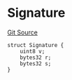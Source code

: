 # Signature
[Git Source](https://github.com/TreasureProject/spellcaster-facets/blob/35a5f7a33e5c726475104b88b7e2a468bb5aa2b7/src/StakingERC721.sol)


```solidity
struct Signature {
    uint8 v;
    bytes32 r;
    bytes32 s;
}
```

